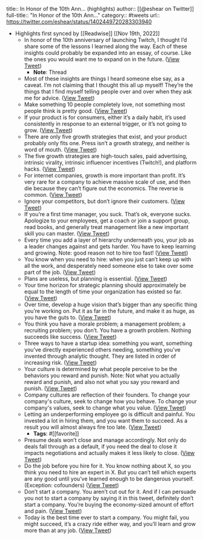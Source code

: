 title:: In Honor of the 10th Ann... (highlights)
author:: [[@eshear on Twitter]]
full-title:: "In Honor of the 10th Ann..."
category:: #tweets
url:: https://twitter.com/eshear/status/1402449720283303940

- Highlights first synced by [[Readwise]] [[Nov 19th, 2022]]
	- In honor of the 10th anniversary of launching Twitch, I thought I’d share some of the lessons I learned along the way. Each of these insights could probably be expanded into an essay, of course. Like the ones you would want me to expand on in the future. ([View Tweet](https://twitter.com/eshear/status/1402449647122018304))
		- **Note**: Thread
	- Most of these insights are things I heard someone else say, as a caveat. I’m not claiming that I thought this all up myself! They’re the things that I find myself telling people over and over when they ask me for advice. ([View Tweet](https://twitter.com/eshear/status/1402449648459993094))
	- Make something 10 people completely love, not something most people think is pretty good. ([View Tweet](https://twitter.com/eshear/status/1402449650091659265))
	- If your product is for consumers, either it’s a daily habit, it’s used consistently in response to an external trigger, or it’s not going to grow. ([View Tweet](https://twitter.com/eshear/status/1402449651807051776))
	- There are only five growth strategies that exist, and your product probably only fits one. Press isn’t a growth strategy, and neither is word of mouth. ([View Tweet](https://twitter.com/eshear/status/1402449653560270851))
	- The five growth strategies are high-touch sales, paid advertising, intrinsic virality, intrinsic influencer incentives (Twitch!), and platform hacks. ([View Tweet](https://twitter.com/eshear/status/1402449655208632321))
	- For internet companies, growth is more important than profit. It’s very rare for a company to achieve massive scale of use, and then die because they can’t figure out the economics. The reverse is common. ([View Tweet](https://twitter.com/eshear/status/1402449656588554246))
	- Ignore your competitors, but don’t ignore their customers. ([View Tweet](https://twitter.com/eshear/status/1402449658547294211))
	- If you’re a first time manager, you suck. That’s ok, everyone sucks. Apologize to your employees, get a coach or join a support group, read books, and generally treat management like a new important skill you can master. ([View Tweet](https://twitter.com/eshear/status/1402449660426407938))
	- Every time you add a layer of hierarchy underneath you, your job as a leader changes against and gets harder. You have to keep learning and growing. Note: good reason not to hire too fast! ([View Tweet](https://twitter.com/eshear/status/1402449662150201346))
	- You know when you need to hire: when you just can’t keep up with all the work, and desperately need someone else to take over some part of the job. ([View Tweet](https://twitter.com/eshear/status/1402449664037646339))
	- Plans are useless, but planning is essential. ([View Tweet](https://twitter.com/eshear/status/1402449666260627456))
	- Your time horizon for strategic planning should approximately be equal to the length of time your organization has existed so far. ([View Tweet](https://twitter.com/eshear/status/1402449668575956994))
	- Over time, develop a huge vision that’s bigger than any specific thing you’re working on. Put it as far in the future, and make it as huge, as you have the guts to. ([View Tweet](https://twitter.com/eshear/status/1402449671696502785))
	- You think you have a morale problem; a management problem; a recruiting problem; you don’t. You have a growth problem. Nothing succeeds like success. ([View Tweet](https://twitter.com/eshear/status/1402449673487470593))
	- Three ways to have a startup idea: something you want, something you’ve directly experienced others needing, something you’ve invented through analytic thought. They are listed in order of increasing risk. ([View Tweet](https://twitter.com/eshear/status/1402449676016574466))
	- Your culture is determined by what people perceive to be the behaviors you reward and punish. Note: Not what you actually reward and punish, and also not what you say you reward and punish. ([View Tweet](https://twitter.com/eshear/status/1402449679363633155))
	- Company cultures are reflection of their founders. To change your company's culture, seek to change how you behave. To change your company's values, seek to change what you value. ([View Tweet](https://twitter.com/eshear/status/1402449682907889665))
	- Letting an underperforming employee go is difficult and painful. You invested a lot in hiring them, and you want them to succeed. As a result you will almost always fire too late. ([View Tweet](https://twitter.com/eshear/status/1402449685621534723))
		- **Tags**: #[[favorite]]
	- Presume deals won’t close and manage accordingly. Not only do deals fall through as a default, if you need the deal to close it impacts negotiations and actually makes it less likely to close. ([View Tweet](https://twitter.com/eshear/status/1402449689991991297))
	- Do the job before you hire for it. You know nothing about X, so you think you need to hire an expert in X. But you can’t tell which experts are any good until you’ve learned enough to be dangerous yourself. (Exception: cofounders) ([View Tweet](https://twitter.com/eshear/status/1402449697856389123))
	- Don’t start a company. You aren’t cut out for it. And if I can persuade you not to start a company by saying it in this tweet, definitely don’t start a company. You’re buying the economy-sized amount of effort and pain. ([View Tweet](https://twitter.com/eshear/status/1402449711953375232))
	- Today is the best time ever to start a company. You might fail, you might succeed, it’s a crazy ride either way, and you’ll learn and grow more than at any job. ([View Tweet](https://twitter.com/eshear/status/1402449720283303940))